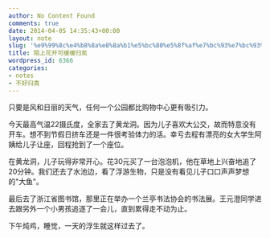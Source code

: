 ```yaml
---
author: No Content Found
comments: true
date: 2014-04-05 14:35:43+00:00
layout: note
slug: '%e9%99%8c%e4%b8%8a%e8%8a%b1%e5%bc%80%e5%8f%af%e7%bc%93%e7%bc%93%e5%bd%92%e7%9f%a3'
title: 陌上花开可缓缓归矣
wordpress_id: 6366
categories:
- notes
- 不好归类
---
```


只要是风和日丽的天气，任何一个公园都比购物中心更有吸引力。





今天最高气温22摄氏度，全家去了黄龙洞。因为儿子喜欢大公交，故而特意没有开车。想不到节假日挤车还是一件很考验体力的活。幸亏去程有漂亮的女大学生阿姨给儿子让座，回程抢到了一个座位。





在黄龙洞，儿子玩得非常开心。花30元买了一台泡泡机，他在草地上兴奋地追了20分钟。我们还去了水池边，看了浮游生物，只是没有看见儿子口口声声梦想的"大鱼"。





最后去了浙江省图书馆，那里正在举办一个兰亭书法协会的书法展。王元澄同学进去跟另外一个小男孩追逐了一会儿，直到累得走不动为止。





下午炖鸡，睡觉，一天的浮生就这样过去了。
